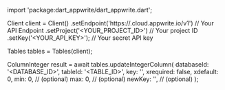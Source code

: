 import 'package:dart_appwrite/dart_appwrite.dart';

Client client = Client()
    .setEndpoint('https://<REGION>.cloud.appwrite.io/v1') // Your API Endpoint
    .setProject('<YOUR_PROJECT_ID>') // Your project ID
    .setKey('<YOUR_API_KEY>'); // Your secret API key

Tables tables = Tables(client);

ColumnInteger result = await tables.updateIntegerColumn(
    databaseId: '<DATABASE_ID>',
    tableId: '<TABLE_ID>',
    key: '',
    xrequired: false,
    xdefault: 0,
    min: 0, // (optional)
    max: 0, // (optional)
    newKey: '', // (optional)
);
